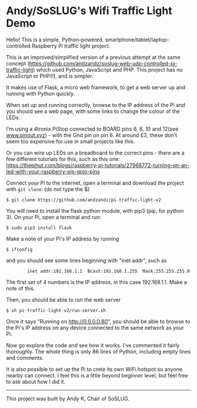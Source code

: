 # Andy/SoSLUG's Wifi Traffic Light Demo

Hello! This is a simple, Python-powered, smartphone/tablet/laptop-controlled Raspberry Pi traffic light project.

This is an improved/simplified version of a previous attempt at the same concept (https://github.com/andzandz/soslug-web-udp-controlled-pi-traffic-light) which used Python, JavaScript and PHP. This project has no JavaScript or PHP(!), and is simpler.

It makes use of Flask, a micro web framework, to get a web server up and running with Python quickly.

When set up and running correctly, browse to the IP address of the Pi and you should see a web page, with some links to change the colour of the LEDs.

I'm using a 4tronix PiStop connected to BOARD pins 6, 8, 10 and 12(see www.pinout.xyz) - with the Gnd pin on pin 6. At around £3, these don't seem too expensive for use in small projects like this. 

Or you can wire up LEDs on a breadboard to the correct pins - there are a few different tutorials for this, such as this one: https://thepihut.com/blogs/raspberry-pi-tutorials/27968772-turning-on-an-led-with-your-raspberry-pis-gpio-pins

Connect your Pi to the internet, open a terminal and download the project with `git clone`: (do not type the $)

```
$ git clone https://github.com/andzandz/pi-traffic-light-v2
```

You will need to install the flask python module, with pip3 (pip, for python 3). On your Pi, open a terminal and run:

```
$ sudo pip3 install flask
```

Make a note of your Pi's IP address by running

```
$ ifconfig
```

and you should see some lines beginning with "inet addr", such as

```
        inet addr:192.168.1.1  Bcast:192.168.1.255  Mask:255.255.255.0
```

The first set of 4 numbers is the IP address, in this case 192.168.1.1. Make a note of this.

Then, you should be able to run the web server

```
$ sh pi-traffic-light-v2/run-server.sh
```

Once it says "Running on http://0.0.0.0:80", you should be able to browse to the Pi's IP address on any device connected to the same network as your Pi.

Now go explore the code and see how it works. I've commented it fairly thoroughly. The whole thing is only 86 lines of Python, including empty lines and comments.

It is also possible to set up the Pi to crete its own WiFi hotspot so anyone nearby can connect. I feel this is a little beyond beginner level, but feel free to ask about how I did it.

----------

This project was built by Andy K, Chair of SoSLUG.
